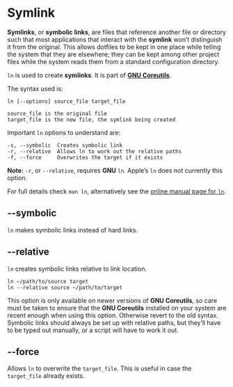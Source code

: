 Symlink
=======
__Symlinks__, or __symbolic links__, are files that reference another file or
directory such that most applications that interact with the __symlink__ won’t
distinguish it from the original. This allows dotfiles to be kept in one place
while telling the system that they are elsewhere; they can be kept among other
project files while the system reads them from a standard configuration
directory.

`ln` is used to create __symlinks__. It is part of __[GNU Coreutils]__.

The syntax used is:

    ln [--options] source_file target_file

    source_file is the original file
    target_file is the new file, the symlink being created

Important `ln` options to understand are:

    -s, --symbolic  Creates symbolic link
    -r, --relative  Allows ln to work out the relative paths
    -f, --force     Overwrites the target if it exists

__Note:__ `-r`, or `--relative`, requires __GNU__ `ln`. Apple’s `ln` does not
currently this option.

For full details check `man ln`, alternatively see the [online manual page for
`ln`][man ln].


--symbolic
----------
`ln` makes symbolic links instead of hard links.


--relative
----------
`ln` creates symbolic links relative to link location.

    ln ~/path/to/source target
    ln --relative source ~/path/to/target

This option is only available on newer versions of __GNU Coreutils__, so care
must be taken to ensure that the __GNU Coreutils__ installed on your system are
recent enough when using this option. Otherwise revert to the old syntax.
Symbolic links should always be set up with relative paths, but they’ll have to
be typed out manually, or a script will have to work it out.


--force
-------
Allows `ln` to overwrite the `target_file`. This is useful in case the
`target_file` already exists.



[GNU Coreutils]: http://www.gnu.org/software/coreutils/ "GNU Coreutils"
[man ln]: http://man7.org/linux/man-pages/man1/ln.1.html "man ln"
